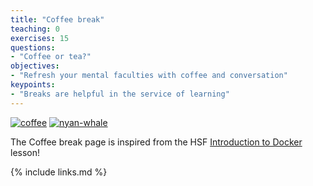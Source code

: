 ```yaml
---
title: "Coffee break"
teaching: 0
exercises: 15
questions:
- "Coffee or tea?"
objectives:
- "Refresh your mental faculties with coffee and conversation"
keypoints:
- "Breaks are helpful in the service of learning"
---
```


[![coffee](https://i.giphy.com/media/2jd7CRuYayGpW/giphy.webp)]()
[![nyan-whale](https://raw.githubusercontent.com/matthewfeickert/talk-IML-workshop-2019/master/figures/Docker_nyan_whale.gif)](https://github.com/matthewfeickert/talk-IML-workshop-2019/blob/master/figures/Docker_nyan_whale.gif)

The Coffee break page is inspired from the HSF [Introduction to Docker](https://hsf-training.github.io/hsf-training-docker/07-coffee-break/index.html) lesson!

{% include links.md %}
